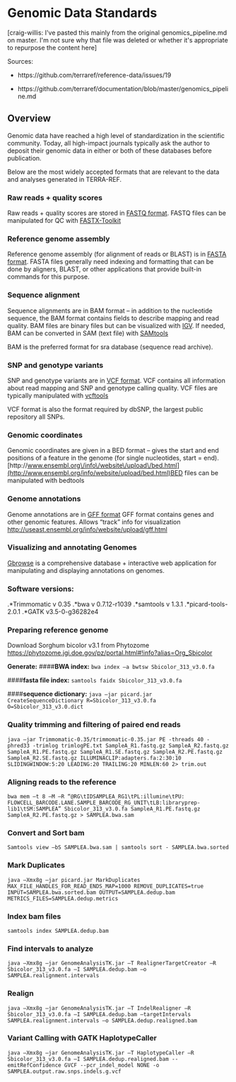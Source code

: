 # Genomic Data Standards

\[craig-willis: I've pasted this mainly from the original genomics\_pipeline.md on master.  I'm not sure why that file was deleted or whether it's appropriate to repurpose the content here\]

Sources:

* https:\/\/github.com\/terraref\/reference-data\/issues\/19

* https:\/\/github.com\/terraref\/documentation\/blob\/master\/genomics\_pipeline.md


## Overview

Genomic data have reached a high level of standardization in the scientific community. Today, all high-impact journals typically ask the author to deposit their genomic data in either or both of these databases before publication.

Below are the most widely accepted formats that are relevant to the data and analyses generated in TERRA-REF.

### **Raw reads + quality scores**

Raw reads + quality scores are stored in [FASTQ format](http://maq.sourceforge.net/fastq.shtml). FASTQ files can be manipulated for QC with [FASTX-Toolkit](http://hannonlab.cshl.edu/fastx_toolkit/)

### **Reference genome assembly**

Reference genome assembly \(for alignment of reads or BLAST\) is in [FASTA format](https://en.wikipedia.org/wiki/FASTA_format). FASTA files generally need indexing and formatting that can be done by aligners, BLAST, or other applications that provide built-in commands for this purpose.

### **Sequence alignment**

Sequence alignments are in BAM format – in addition to the nucleotide sequence, the BAM format contains fields to describe mapping and read quality. BAM files are binary files but can be visualized with [IGV](http://www.broadinstitute.org/igv/). If needed, BAM can be converted in SAM \(text file\) with [SAMtools](http://samtools.sourceforge.net/)

BAM is the preferred format for sra database \(sequence read archive\).

### **SNP and genotype variants**

SNP and genotype variants are in [VCF format](http://www.1000genomes.org/wiki/Analysis/Variant%20Call%20Format/vcf-variant-call-format-version-40). VCF contains all information about read mapping and SNP and genotype calling quality. VCF files are typically manipulated with [vcftools](https://vcftools.github.io/index.html)

VCF format is also the format required by dbSNP, the largest public repository all SNPs.

### **Genomic coordinates**

Genomic coordinates are given in a BED format – gives the start and end positions of a feature in the genome \(for single nucleotides, start = end\). [http:\/\/www.ensembl.org\/info\/website\/upload\/bed.html](http://www.ensembl.org/info/website/upload/bed.html)BED files can be manipulated with bedtools

### **Genome annotations**

Genome annotations are in [GFF format](http://useast.ensembl.org/info/website/upload/gff.html) GFF format contains genes and other genomic features. Allows “track” info for visualization [http:\/\/useast.ensembl.org\/info\/website\/upload\/gff.html](http://useast.ensembl.org/info/website/upload/gff.html)

### **Visualizing and annotating Genomes**

[Gbrowse](http://gmod.org/wiki/GBrowse) is a comprehensive database + interactive web application for manipulating and displaying annotations on genomes.

### **Software versions:**
.*Trimmomatic v 0.35
.*bwa v 0.7.12-r1039
.*samtools v 1.3.1
.*picard-tools-2.0.1
.*GATK v3.5-0-g36282e4

### **Preparing reference genome**

Download Sorghum bicolor v3.1 from Phytozome https://phytozome.jgi.doe.gov/pz/portal.html#!info?alias=Org_Sbicolor

**Generate:**
####**BWA index:**
`bwa index –a bwtsw Sbicolor_313_v3.0.fa`

####**fasta file index:**
`samtools faidx Sbicolor_313_v3.0.fa`

####**sequence dictionary:**
`java –jar picard.jar CreateSequenceDictionary R=Sbicolor_313_v3.0.fa O=Sbicolor_313_v3.0.dict`

### **Quality trimming and filtering of paired end reads**
`java –jar Trimmomatic-0.35/trimmomatic-0.35.jar PE -threads 40 -phred33 -trimlog trimlogPE.txt SampleA_R1.fastq.gz SampleA_R2.fastq.gz SampleA_R1.PE.fastq.gz SampleA_R1.SE.fastq.gz SampleA_R2.PE.fastq.gz SampleA_R2.SE.fastq.gz ILLUMINACLIP:adapters.fa:2:30:10 SLIDINGWINDOW:5:20 LEADING:20 TRAILING:20 MINLEN:60 2> trim.out`

### **Aligning reads to the reference**
`bwa mem –t 8 –M –R “@RG\tIDSAMPLEA_RG1\tPL:illumine\tPU: FLOWCELL_BARCODE.LANE.SAMPLE_BARCODE_RG_UNIT\tLB:libraryprep-lib1\tSM:SAMPLEA” Sbicolor_313_v3.0.fa SampleA_R1.PE.fastq.gz SampleA_R2.PE.fastq.gz > SAMPLEA.bwa.sam`

### **Convert and Sort bam**
`Samtools view –bS SAMPLEA.bwa.sam | samtools sort - SAMPLEA.bwa.sorted`

### **Mark Duplicates**
`java –Xmx8g –jar picard.jar MarkDuplicates MAX_FILE_HANDLES_FOR_READ_ENDS_MAP=1000 REMOVE_DUPLICATES=true INPUT=SAMPLEA.bwa.sorted.bam OUTPUT=SAMPLEA.dedup.bam METRICS_FILES=SAMPLEA.dedup.metrics` 

### **Index bam files**
`samtools index SAMPLEA.dedup.bam`

### **Find intervals to analyze**
`java –Xmx8g –jar GenomeAnalysisTK.jar –T RealignerTargetCreator –R Sbicolor_313_v3.0.fa –I SAMPLEA.dedup.bam –o SAMPLEA.realignment.intervals`

### **Realign**
`java –Xmx8g –jar GenomeAnalysisTK.jar –T IndelRealigner –R Sbicolor_313_v3.0.fa –I SAMPLEA.dedup.bam –targetIntervals SAMPLEA.realignment.intervals –o SAMPLEA.dedup.realigned.bam`

### **Variant Calling with GATK HaplotypeCaller**
`java –Xmx8g –jar GenomeAnalysisTK.jar –T HaplotypeCaller –R Sbicolor_313_v3.0.fa –I SAMPLEA.dedup.realigned.bam --emitRefConfidence GVCF --pcr_indel_model NONE -o SAMPLEA.output.raw.snps.indels.g.vcf`






